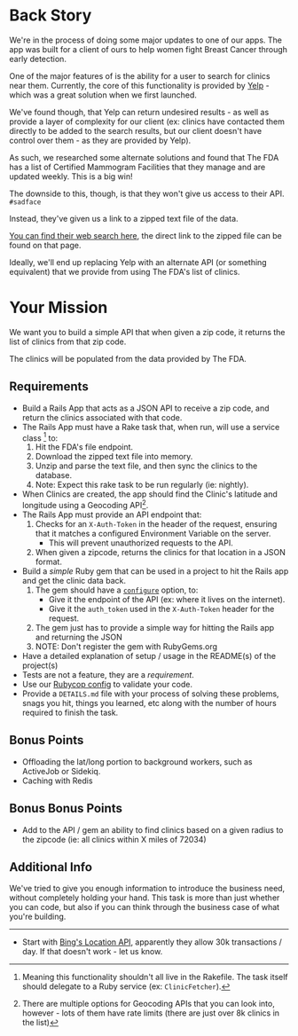 # Back Story

We're in the process of doing some major updates to one of our apps. The app was built for a client of ours to help women fight Breast Cancer through early detection.

One of the major features of is the ability for a user to search for clinics near them. Currently, the core of this functionality is provided by [Yelp](http://www.yelp.com/) - which was a great solution when we first launched.

We've found though, that Yelp can return undesired results - as well as provide a layer of complexity for our client (ex: clinics have contacted them directly to be added to the search results, but our client doesn't have control over them - as they are provided by Yelp).

As such, we researched some alternate solutions and found that The FDA has a list of Certified Mammogram Facilities that they manage and are updated weekly. This is a big win!

The downside to this, though, is that they won't give us access to their API. `#sadface`

Instead, they've given us a link to a zipped text file of the data.

[You can find their web search here](http://www.fda.gov/Radiation-EmittingProducts/MammographyQualityStandardsActandProgram/ConsumerInformation/ucm113962.htm), the direct link to the zipped file can be found on that page.

Ideally, we'll end up replacing Yelp with an alternate API (or something equivalent) that we provide from using The FDA's list of clinics.

# Your Mission

We want you to build a simple API that when given a zip code, it returns the list of clinics from that zip code.

The clinics will be populated from the data provided by The FDA.

## Requirements

- Build a Rails App that acts as a JSON API to receive a zip code, and return the clinics associated with that code.
- The Rails App must have a Rake task that, when run, will use a service class [^1] to:
    1. Hit the FDA's file endpoint.
    2. Download the zipped text file into memory.
    3. Unzip and parse the text file, and then sync the clinics to the database.
    4. Note: Expect this rake task to be run regularly (ie: nightly).
- When Clinics are created, the app should find the Clinic's latitude and longitude using a Geocoding API[^2].
- The Rails App must provide an API endpoint that:
    1. Checks for an `X-Auth-Token` in the header of the request, ensuring that it matches a configured Environment Variable on the server.
        - This will prevent unauthorized requests to the API.
    2. When given a zipcode, returns the clinics for that location in a JSON format.
- Build a _simple_ Ruby gem that can be used in a project to hit the Rails app and get the clinic data back.
    1. The gem should have a [`configure`](http://brandonhilkert.com/blog/ruby-gem-configuration-patterns/) option, to:
        - Give it the endpoint of the API (ex: where it lives on the internet).
        - Give it the `auth_token` used in the `X-Auth-Token` header for the request.
    2. The gem just has to provide a simple way for hitting the Rails app and returning the JSON
    3. NOTE: Don't register the gem with RubyGems.org
- Have a detailed explanation of setup / usage in the README(s) of the project(s)
- Tests are not a feature, they are a *requirement*.
- Use our [Rubycop config](https://github.com/detaso/style/blob/master/ruby/.rubocop.yml) to validate your code.
- Provide a `DETAILS.md` file with your process of solving these problems, snags you hit, things you learned, etc along with the number of hours required to finish the task.

## Bonus Points

- Offloading the lat/long portion to background workers, such as ActiveJob or Sidekiq.
- Caching with Redis

## Bonus Bonus Points

- Add to the API / gem an ability to find clinics based on a given radius to the zipcode (ie: all clinics within X miles of 72034)

## Additional Info

We've tried to give you enough information to introduce the business need, without completely holding your hand. This task is more than just whether you can code, but also if you can think through the business case of what you're building.

----

[^1]: Meaning this functionality shouldn't all live in the Rakefile. The task itself should delegate to a Ruby service (ex: `ClinicFetcher`).

[^2]: There are multiple options for Geocoding APIs that you can look into, however - lots of them have rate limits (there are just over 8k clinics in the list)
  - Start with [Bing's Location API](https://prazjain.wordpress.com/2009/07/24/using-virtual-earth-bing-geocoding-webservice/), apparently they allow 30k transactions / day. If that doesn't work - let us know.